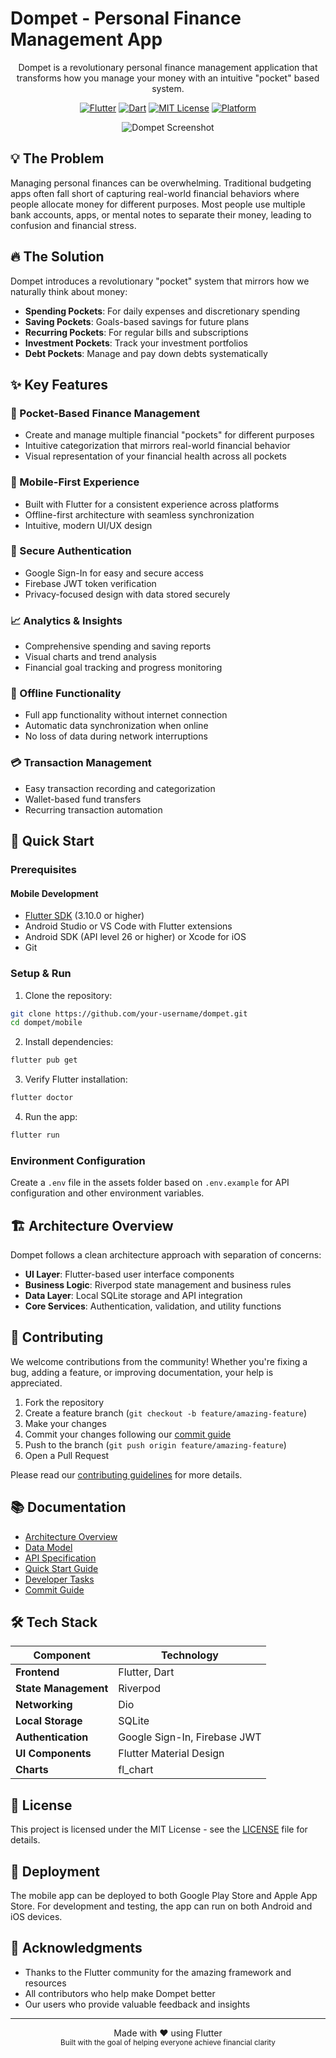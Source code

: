 # Dompet - Personal Finance Management App

<div align="center">
  <p>Dompet is a revolutionary personal finance management application that transforms how you manage your money with an intuitive "pocket" based system.</p>

  [![Flutter](https://img.shields.io/badge/Flutter-Framework-1FB7EC.svg?style=for-the-badge&logo=flutter&logoColor=white)](https://flutter.dev/)
  [![Dart](https://img.shields.io/badge/Dart-Language-0175C2.svg?style=for-the-badge&logo=dart&logoColor=white)](https://dart.dev/)
  [![MIT License](https://img.shields.io/badge/License-MIT-green.svg?style=for-the-badge)](LICENSE)
  [![Platform](https://img.shields.io/badge/Platform-Android%20%7C%20iOS-9CF.svg?style=for-the-badge&logo=flutter&logoColor=white)](https://flutter.dev/)

  ![Dompet Screenshot](assets/images/app_screenshot.png)
</div>

## 💡 The Problem
Managing personal finances can be overwhelming. Traditional budgeting apps often fall short of capturing real-world financial behaviors where people allocate money for different purposes. Most people use multiple bank accounts, apps, or mental notes to separate their money, leading to confusion and financial stress.

## 🔥 The Solution
Dompet introduces a revolutionary "pocket" system that mirrors how we naturally think about money:
- **Spending Pockets**: For daily expenses and discretionary spending
- **Saving Pockets**: Goals-based savings for future plans
- **Recurring Pockets**: For regular bills and subscriptions
- **Investment Pockets**: Track your investment portfolios
- **Debt Pockets**: Manage and pay down debts systematically

## ✨ Key Features

### 🎯 Pocket-Based Finance Management
- Create and manage multiple financial "pockets" for different purposes
- Intuitive categorization that mirrors real-world financial behavior
- Visual representation of your financial health across all pockets

### 📱 Mobile-First Experience
- Built with Flutter for a consistent experience across platforms
- Offline-first architecture with seamless synchronization
- Intuitive, modern UI/UX design

### 🔐 Secure Authentication
- Google Sign-In for easy and secure access
- Firebase JWT token verification
- Privacy-focused design with data stored securely

### 📈 Analytics & Insights
- Comprehensive spending and saving reports
- Visual charts and trend analysis
- Financial goal tracking and progress monitoring

### 🔄 Offline Functionality
- Full app functionality without internet connection
- Automatic data synchronization when online
- No loss of data during network interruptions

### 💳 Transaction Management
- Easy transaction recording and categorization
- Wallet-based fund transfers
- Recurring transaction automation

## 🚀 Quick Start

### Prerequisites

#### Mobile Development
- [Flutter SDK](https://flutter.dev/) (3.10.0 or higher)
- Android Studio or VS Code with Flutter extensions
- Android SDK (API level 26 or higher) or Xcode for iOS
- Git

### Setup & Run

1. Clone the repository:
```bash
git clone https://github.com/your-username/dompet.git
cd dompet/mobile
```

2. Install dependencies:
```bash
flutter pub get
```

3. Verify Flutter installation:
```bash
flutter doctor
```

4. Run the app:
```bash
flutter run
```

### Environment Configuration
Create a `.env` file in the assets folder based on `.env.example` for API configuration and other environment variables.

## 🏗️ Architecture Overview

Dompet follows a clean architecture approach with separation of concerns:

- **UI Layer**: Flutter-based user interface components
- **Business Logic**: Riverpod state management and business rules
- **Data Layer**: Local SQLite storage and API integration
- **Core Services**: Authentication, validation, and utility functions

## 🤝 Contributing

We welcome contributions from the community! Whether you're fixing a bug, adding a feature, or improving documentation, your help is appreciated.

1. Fork the repository
2. Create a feature branch (`git checkout -b feature/amazing-feature`)
3. Make your changes
4. Commit your changes following our [commit guide](COMMIT_GUIDE.md)
5. Push to the branch (`git push origin feature/amazing-feature`)
6. Open a Pull Request

Please read our [contributing guidelines](CONTRIBUTING.md) for more details.

## 📚 Documentation

- [Architecture Overview](../documentation/dompet-architecture.md)
- [Data Model](../documentation/dompet-data-model.md)
- [API Specification](../documentation/dompet-api-spec.md)
- [Quick Start Guide](../documentation/dompet-quick-start-guide.md)
- [Developer Tasks](../documentation/dompet-developer-tasks.md)
- [Commit Guide](COMMIT_GUIDE.md)

## 🛠️ Tech Stack

| Component | Technology |
|-----------|------------|
| **Frontend** | Flutter, Dart |
| **State Management** | Riverpod |
| **Networking** | Dio |
| **Local Storage** | SQLite |
| **Authentication** | Google Sign-In, Firebase JWT |
| **UI Components** | Flutter Material Design |
| **Charts** | fl_chart |

## 📄 License

This project is licensed under the MIT License - see the [LICENSE](LICENSE) file for details.

## 🚀 Deployment

The mobile app can be deployed to both Google Play Store and Apple App Store. For development and testing, the app can run on both Android and iOS devices.

## 🙏 Acknowledgments

- Thanks to the Flutter community for the amazing framework and resources
- All contributors who help make Dompet better
- Our users who provide valuable feedback and insights

---

<div align="center">
  Made with ❤️ using Flutter<br>
  <sub>Built with the goal of helping everyone achieve financial clarity</sub>
</div>
